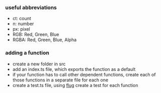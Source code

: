 ### useful abbreviations
- ct: count
- n: number
- px: pixel
- RGB: Red, Green, Blue
- RGBA: Red, Green, Blue, Alpha

### adding a function
- create a new folder in src
- add an index.ts file, which exports the function as a default
- if your function has to call other dependent functions, create each of those functions in a separate file for each one
- create a test.ts file, using [flug](https://github.com/danieljdufour/flug) create a test for each function